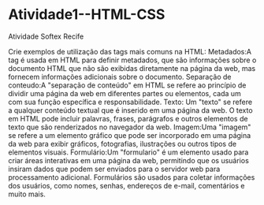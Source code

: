 # Atividade1--HTML-CSS
Atividade Softex Recife

Crie exemplos de utilização das tags mais comuns na HTML:
Metadados:A tag <meta> é usada em HTML para definir metadados, que são informações sobre o documento HTML que não são exibidas diretamente na página da web, mas fornecem informações adicionais sobre o documento.
Separação de conteudo:A "separação de conteúdo" em HTML se refere ao princípio de dividir uma página da web em diferentes partes ou elementos, cada um com sua função específica e responsabilidade. 
Texto: Um "texto" se refere a qualquer conteúdo textual que é inserido em uma página da web. O texto em HTML pode incluir palavras, frases, parágrafos e outros elementos de texto que são renderizados no navegador da web.
Imagem:Uma "imagem" se refere a um elemento gráfico que pode ser incorporado em uma página da web para exibir gráficos, fotografias, ilustrações ou outros tipos de elementos visuais.
Formulário:Um "formulario" é um elemento usado para criar áreas interativas em uma página da web, permitindo que os usuários insiram dados que podem ser enviados para o servidor web para processamento adicional. Formulários são usados para coletar informações dos usuários, como nomes, senhas, endereços de e-mail, comentários e muito mais.
